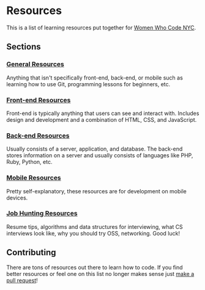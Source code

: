 # Resources

This is a list of learning resources put together for [Women Who Code NYC](http://www.meetup.com/WomenWhoCodeNYC/).

## Sections

### [General Resources](general-resources.md)
Anything that isn't specifically front-end, back-end, or mobile such as learning how to use Git, programming lessons for beginners, etc.

### [Front-end Resources](frontend-resources.md)
Front-end is typically anything that users can see and interact with.  Includes design and development and a combination of HTML, CSS, and JavaScript.

### [Back-end Resources](backend-resources.md)
Usually consists of a server, application, and database.  The back-end stores information on a server and usually consists of languages like PHP, Ruby, Python, etc.

### [Mobile Resources](mobile-resources.md)
Pretty self-explanatory, these resources are for development on mobile devices.

### [Job Hunting Resources](career-resources.md)
Resume tips, algorithms and data structures for interviewing, what CS interviews look like, why you should try OSS, networking. Good luck!

## Contributing

There are tons of resources out there to learn how to code.  If you find better resources or feel one on this list no longer makes sense just [make a pull request](https://www.atlassian.com/git/tutorials/making-a-pull-request)!